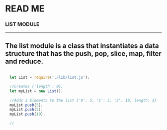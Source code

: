 # **READ ME**

### LIST MODULE
---
The list module is a class that instantiates a data structure that has the push, pop, slice, map, filter and reduce. 
---
```javascript
  
  let List = require('./lib/list.js');

  //Creates {'length': 0};
  let myList = new List();
  
  //Adds 3 Elements to the list {'0': 5, '1': 5, '2': 10, length: 3}
  myList.push(5);
  myList.push(5);
  myList.push(10);

  //

  

```